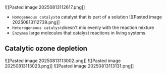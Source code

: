 ![[Pasted image 20250813112617.png]]
* `Homogeneous catalyst`a catalyst that is part of a solution
![[Pasted image 20250813112739.png]]
* `Heterogeneous catalyst`doesn't mix evenly with the reaction mixture
* `Enzymes` large molecules that catalyst reactions in living systems.
## Catalytic ozone depletion
![[Pasted image 20250813113002.png]]
![[Pasted image 20250813113023.png]]
![[Pasted image 20250813113131.png]]